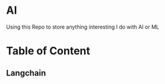 # AI
Using this Repo to store anything interesting I do with AI or ML 

# Table of Content

## Langchain 
